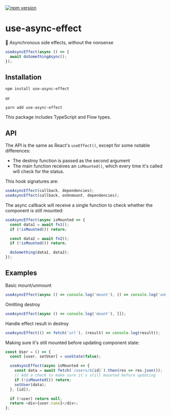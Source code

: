 [![npm version](https://badge.fury.io/js/use-async-effect.svg)](https://www.npmjs.com/package/use-async-effect)

# use-async-effect

:running: Asynchronous side effects, without the nonsense

```javascript
useAsyncEffect(async () => {
  await doSomethingAsync();
});
```

## Installation

```
npm install use-async-effect
```
or
```
yarn add use-async-effect
```

This package includes TypeScript and Flow types.

## API

The API is the same as React's `useEffect()`, except for some notable differences:

- The destroy function is passed as the second argument
- The main function receives an `isMounted()`, which every time it's called will check for the status.

This hook signatures are:

```javascript
useAsyncEffect(callback, dependencies);
useAsyncEffect(callback, onUnmount, dependencies);
```

The async callback will receive a single function to check whether the component is still mounted:

```javascript
useAsyncEffect(async isMounted => {
  const data1 = await fn1();
  if (!isMounted()) return;

  const data2 = await fn2();
  if (!isMounted()) return;

  doSomething(data1, data2);
});
```



## Examples

Basic mount/unmount
```javascript
useAsyncEffect(async () => console.log('mount'), () => console.log('unmount'), []);
```

Omitting destroy
```javascript
useAsyncEffect(async () => console.log('mount'), []);
```

Handle effect result in destroy
```javascript
useAsyncEffect(() => fetch('url'), (result) => console.log(result));
```

Making sure it's still mounted before updating component state:

```javascript
const User = () => {
  const [user, setUser] = useState(false);

  useAsyncEffect(async isMounted => {
    const data = await fetch(`/users/${id}`).then(res => res.json());
    // Add a check to make sure it's still mounted before updating
    if (!isMounted()) return;
    setUser(data);
  }, [id]);

  if (!user) return null;
  return <div>{user.name}</div>;
};
```
